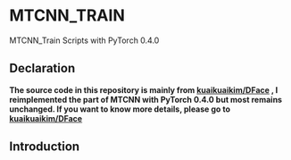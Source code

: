 # MTCNN_TRAIN
MTCNN_Train Scripts with PyTorch 0.4.0  

## Declaration
**The source code in this repository is mainly from [kuaikuaikim/DFace](https://github.com/kuaikuaikim/DFace) , I reimplemented the part of MTCNN with PyTorch 0.4.0 but most remains unchanged. If you want to know more details, please go to [kuaikuaikim/DFace](https://github.com/kuaikuaikim/DFace)** 


## Introduction

